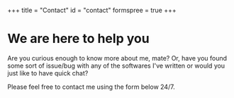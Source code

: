 +++
title = "Contact"
id = "contact"
formspree = true
+++

# We are here to help you

Are you curious enough to know more about me, mate? Or, have you found some sort of issue/bug with any of the softwares I've written or would you just like to have quick chat?

Please feel free to contact me using the form below 24/7.
